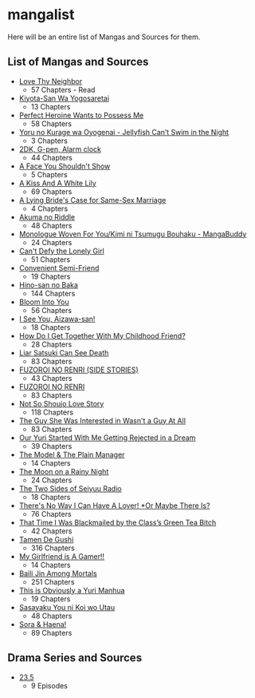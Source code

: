 # mangalist
Here will be an entire list of Mangas and Sources for them.

## List of Mangas and Sources
- [Love Thy Neighbor](https://mangabuddy.com/love-thy-neighbor)
    * 57 Chapters - Read
- [Kiyota-San Wa Yogosaretai](https://mangabuddy.com/kiyota-san-wa-yogosaretai)
    * 13 Chapters
- [Perfect Heroine Wants to Possess Me](https://mangabuddy.com/perfect-heroine-wants-to-possess-me)
    * 58 Chapters
- [Yoru no Kurage wa Oyogenai - Jellyfish Can’t Swim in the Night](https://mangabuddy.com/yoru-no-kurage-wa-oyogenai)
    * 3 Chapters
- [2DK, G-pen, Alarm clock](https://dynasty-scans.com/series/2dk_g_pen_alarm_clock)
    * 44 Chapters
- [A Face You Shouldn't Show](https://dynasty-scans.com/series/a_face_you_shouldnt_show)
    * 5 Chapters
- [A Kiss And A White Lily](https://dynasty-scans.com/series/a_kiss_and_a_white_lily) 
    * 69 Chapters
- [A Lying Bride's Case for Same-Sex Marriage](https://dynasty-scans.com/series/a_lying_brides_case_for_same_sex_marriage)
    * 4 Chapters
- [Akuma no Riddle](https://dynasty-scans.com/series/akuma_no_riddle)
    * 48 Chapters
- [Monologue Woven For You/Kimi ni Tsumugu Bouhaku - MangaBuddy](https://mangabuddy.com/kimi-ni-tsumugu-bouhaku)
    * 24 Chapters
- [Can't Defy the Lonely Girl](https://dynasty-scans.com/series/cant_defy_the_lonely_girl)
    * 51 Chapters
- [Convenient Semi-Friend](https://mangabuddy.com/convenient-semi-friend) 
    * 19 Chapters
- [Hino-san no Baka](https://dynasty-scans.com/series/hino_san_no_baka) 
    * 144 Chapters
- [Bloom Into You](https://dynasty-scans.com/series/bloom_into_you)
    * 56 Chapters
- [I See You, Aizawa-san!](https://dynasty-scans.com/series/i_see_you_aizawa_san)
    * 18 Chapters
- [How Do I Get Together With My Childhood Friend?](https://dynasty-scans.com/series/how_do_i_get_together_with_my_childhood_friend)
    * 28 Chapters
- [Liar Satsuki Can See Death](https://dynasty-scans.com/series/liar_satsuki_can_see_death)
    * 83 Chapters
- [FUZOROI NO RENRI (SIDE STORIES)](https://mangabuddy.com/fuzoroi-no-renri-side-stories)
    * 43 Chapters
- [FUZOROI NO RENRI](https://dynasty-scans.com/series/fuzoroi_no_renri)
    * 83 Chapters
- [Not So Shoujo Love Story](https://manhuascan.io/manga/50853-not-so-shoujo-love-story)
    * 118 Chapters
- [The Guy She Was Interested in Wasn't a Guy At All](https://mangabuddy.com/the-guy-she-was-interested-in-wasnt-a-guy-at-all)
    * 83 Chapters
- [Our Yuri Started With Me Getting Rejected in a Dream](https://dynasty-scans.com/series/our_yuri_started_with_me_getting_rejected_in_a_dream)
    * 39 Chapters
- [The Model & The Plain Manager](https://mangabuddy.com/model-chan-to-jimi-mane-san)
    * 14 Chapters
- [The Moon on a Rainy Night](https://mangabuddy.com/the-moon-on-a-rainy-night)
    * 24 Chapters
- [The Two Sides of Seiyuu Radio](https://mangabuddy.com/the-two-sides-of-seiyuu-radio)
    * 18 Chapters
- [There's No Way I Can Have A Lover! *Or Maybe There Is?](https://mangabuddy.com/theres-no-way-i-can-have-a-lover-or-maybe-there-is)
    * 76 Chapters
- [That Time I Was Blackmailed by the Class’s Green Tea Bitch](https://mangabuddy.com/that-time-i-was-blackmailed-by-the-classs-green-tea-bitch)
    * 42 Chapters
- [Tamen De Gushi](https://mangabuddy.com/tamen-de-gushi) 
     * 316 Chapters
- [My Girlfriend is A Gamer!!](https://mangabuddy.com/my-girlfriend-is-a-gamer)
    * 14 Chapters
- [Baili Jin Among Mortals](https://mangabuddy.com/baili-jin-among-mortals)
    * 251 Chapters
- [This is Obviously a Yuri Manhua](https://mangabuddy.com/this-is-obviously-a-yuri-manhua)
    * 19 Chapters
- [Sasayaku You ni Koi wo Utau](https://dynasty-scans.com/series/whispering_you_a_love_song)
    * 48 Chapters
- [Sora & Haena!](https://manhuascan.io/manga/19546-sora-amp-haena) 
    * 89 Chapters
<!-- - []()
- [Whisper Me a Love Song]()
- [There's No Freaking Way I'll be Your Lover! Unless...]()
- [Sheep Princess in Wolf’s Clothing]()
- []()
- []()
- []()
- []() -->


## Drama Series and Sources
- [23.5](https://kissasian.lu/Drama/23-5)
    * 9 Episodes



 <!-- https://dynasty-scans.com/series/convenient_semi_friend -->